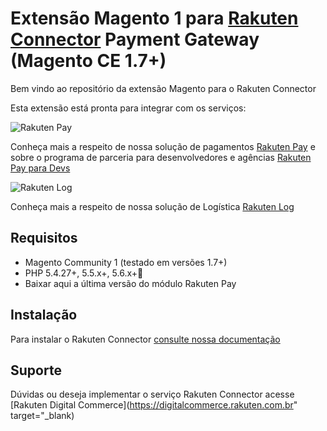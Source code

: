 # Extensão Magento 1 para [Rakuten Connector](https://digitalcommerce.rakuten.com.br/solucoes/rakuten-connector/) Payment Gateway (Magento CE 1.7+) 

Bem vindo ao repositório da extensão Magento para o Rakuten Connector

Esta extensão está pronta para integrar com os serviços:

![Rakuten Pay](https://raw.githubusercontent.com/RakutenBrasil/magento1-rakuten-pay/master/images/logo-rakuten-pay.png)
   
   Conheça mais a respeito de nossa solução de pagamentos [Rakuten Pay](https://digitalcommerce.rakuten.com.br/produtos/pagamentos-rakuten-pay/) e sobre o programa de parceria para desenvolvedores e agências [Rakuten Pay para Devs](https://digitalcommerce.rakuten.com.br/rakuten-pay-dev/)

![Rakuten Log](https://raw.githubusercontent.com/RakutenBrasil/magento1-rakuten-pay/master/images/logo-rakuten-log.png)
   
   Conheça mais a respeito de nossa solução de Logística [Rakuten Log](https://digitalcommerce.rakuten.com.br/rakuten-log/)


## Requisitos

  * Magento Community 1 (testado em versões 1.7+)
  * PHP 5.4.27+, 5.5.x+, 5.6.x+ 
  * Baixar aqui a última versão do módulo Rakuten Pay

## Instalação

  Para instalar o Rakuten Connector [consulte nossa documentação](https://developers.rakuten.com.br/production/developer/plugins_and_extensions/magento-1)


## Suporte


Dúvidas ou deseja implementar  o serviço Rakuten Connector acesse [Rakuten Digital Commerce](https://digitalcommerce.rakuten.com.br" target="_blank)
